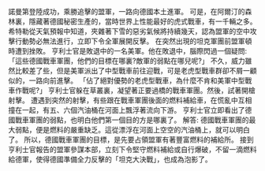 諾曼第登陸成功，乘勝追擊的盟軍，一路向德國本土進軍。
可是，在阿爾汀的森林裏，隱藏著德國秘密生產的，當時世界上性能最好的虎式戰車，有一千輛之多。
希特勒從天氣預報中知道，夾雜著下雪的惡劣氣候將持續幾天，認為盟軍的空中攻擊行動勢必無法進行，立即下令全軍展開反擊。
在突然出現的坦克軍團前盟軍頓時遭到挫敗。
亨利士官是敗退中的一名美軍。他在敗退中，腦際閃過一個疑問:「這些德國戰車軍團，他們的目標在哪裏?敵軍的弱點在哪兒呢?」
不久，威力雖然比較差了些，但是美軍派出了中型戰車前往迎戰，可是老虎型戰車群卻不屑一顧似的，一路向前進擊。
「佔了絕對優勢的老虎型戰車，為什麼不肯和美軍中型戰車作戰呢?」
亨利士官躲在草叢裏，凝望著正要過橋的戰車軍團。然後，試著開槍射擊。
遭遇到突然的射擊，有些跟在戰車軍團後面的燃料補給車，在慌亂中互相撞在一起，有五、六個汽油桶在河面上飄浮著流向下游。
亨利士官立即看出了德國戰車軍團的弱點，也明白他們第一個目的方是哪裏了。
解答:
德國戰車軍團的最大弱點，便是燃料的嚴重缺乏。這從漂浮在河面上空空的汽油桶上，就可以明白了。
所以，德國戰車軍團的目標，是先要占領盟軍有著豐富燃料的補給所。
接到亨利士官報告的盟軍參謀本部，立刻下令堅守燃料補給或自行爆破，不留一滴燃料給德軍，使得德國準備全力反擊的「坦克大決戰」，也成為泡影了。
 

    